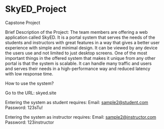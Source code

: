 # SkyED_Project
Capstone Project

Brief Description of the Project:
The team members are offering a web application called SkyED. It is a portal system that serves the needs of the students and instructors with great features in a way that gives a better user experience with simple and minimal design. It can be viewed by any device the users use and not limited to just desktop screens. One of the most important things in the offered system that makes it unique from any other portal is that the system is scalable. It can handle many traffic and users and serves their needs in a high-performance way and reduced latency with low response time.


How to use the system?

Go to the URL: skyed.site

Entering the system as student requires:
Email: sample2@student.com
Password: 123sTu!

Entering the system as instructor requires:
Email: sample2@instructor.com
Password: 123instructor
